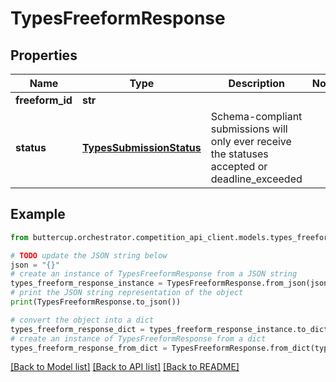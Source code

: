 # TypesFreeformResponse


## Properties

Name | Type | Description | Notes
------------ | ------------- | ------------- | -------------
**freeform_id** | **str** |  | 
**status** | [**TypesSubmissionStatus**](TypesSubmissionStatus.md) | Schema-compliant submissions will only ever receive the statuses accepted or deadline_exceeded | 

## Example

```python
from buttercup.orchestrator.competition_api_client.models.types_freeform_response import TypesFreeformResponse

# TODO update the JSON string below
json = "{}"
# create an instance of TypesFreeformResponse from a JSON string
types_freeform_response_instance = TypesFreeformResponse.from_json(json)
# print the JSON string representation of the object
print(TypesFreeformResponse.to_json())

# convert the object into a dict
types_freeform_response_dict = types_freeform_response_instance.to_dict()
# create an instance of TypesFreeformResponse from a dict
types_freeform_response_from_dict = TypesFreeformResponse.from_dict(types_freeform_response_dict)
```
[[Back to Model list]](../README.md#documentation-for-models) [[Back to API list]](../README.md#documentation-for-api-endpoints) [[Back to README]](../README.md)


